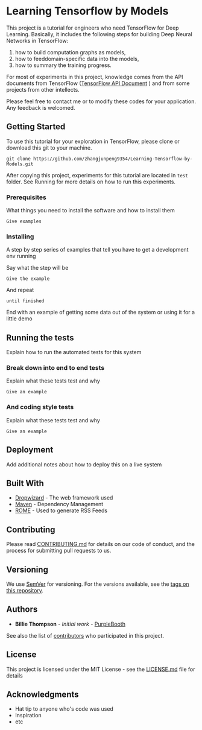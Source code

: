# Learning Tensorflow by Models

This project is a tutorial for engineers who need TensorFlow for Deep Learning.
Basically, it includes the following steps for building Deep Neural Networks in
TensorFlow:

1. how to build computation graphs as models,
2. how to feeddomain-specific data into the models,
3. how to summary the training progress.


For most of experiments in this project, knowledge comes from the API documents
from TensorFlow ([TensorFlow API Document](https://www.tensorflow.org/get_started/) )
and from some projects from other intellects.

Please feel free to contact me or to modify these codes for your application.
Any feedback is welcomed.

## Getting Started

To use this tutorial for your exploration in TensorFlow, please clone or download
this git to your machine.

```
git clone https://github.com/zhangjunpeng9354/Learning-Tensorflow-by-Models.git
```

After copying this project, experiments for this tutorial are located in ```test```
folder. See Running for more details on how to run this experiments.

### Prerequisites

What things you need to install the software and how to install them

```
Give examples
```

### Installing

A step by step series of examples that tell you have to get a development env running

Say what the step will be

```
Give the example
```

And repeat

```
until finished
```

End with an example of getting some data out of the system or using it for a little demo

## Running the tests

Explain how to run the automated tests for this system

### Break down into end to end tests

Explain what these tests test and why

```
Give an example
```

### And coding style tests

Explain what these tests test and why

```
Give an example
```

## Deployment

Add additional notes about how to deploy this on a live system

## Built With

* [Dropwizard](http://www.dropwizard.io/1.0.2/docs/) - The web framework used
* [Maven](https://maven.apache.org/) - Dependency Management
* [ROME](https://rometools.github.io/rome/) - Used to generate RSS Feeds

## Contributing

Please read [CONTRIBUTING.md](https://gist.github.com/PurpleBooth/b24679402957c63ec426) for details on our code of conduct, and the process for submitting pull requests to us.

## Versioning

We use [SemVer](http://semver.org/) for versioning. For the versions available, see the [tags on this repository](https://github.com/your/project/tags).

## Authors

* **Billie Thompson** - *Initial work* - [PurpleBooth](https://github.com/PurpleBooth)

See also the list of [contributors](https://github.com/your/project/contributors) who participated in this project.

## License

This project is licensed under the MIT License - see the [LICENSE.md](LICENSE.md) file for details

## Acknowledgments

* Hat tip to anyone who's code was used
* Inspiration
* etc

